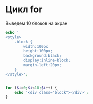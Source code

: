 # Цикл for


Выведем 10 блоков на экран

```php
echo '
<style>
    .block {
        width:100px
        height:100px;
        background:black;
        display:inline-block;
        margin-left:20px;
    }
</style>';


for ($i=0;$i<10;$i++) {
    echo '<div class="block"></div>';
}


```